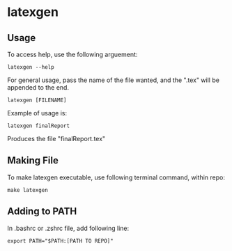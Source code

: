 # latexgen

## Usage

To access help, use the following arguement:
```
latexgen --help
```

For general usage, pass the name of the file wanted, and the ".tex" will be appended to the end.
```
latexgen [FILENAME]
```

Example of usage is:
```
latexgen finalReport
```
Produces the file "finalReport.tex"

## Making File

To make latexgen executable, use following terminal command, within repo:
```
make latexgen
```

## Adding to PATH

In .bashrc or .zshrc file, add following line:
```
export PATH="$PATH:[PATH TO REPO]"
```


